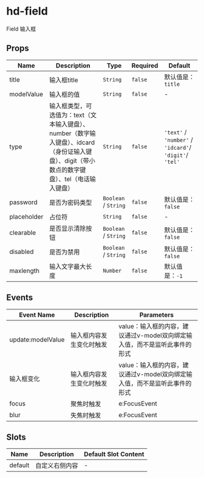 # hd-field

Field 输入框

## Props

<!-- @vuese:hd-field:props:start -->
|Name|Description|Type|Required|Default|
|---|---|---|---|---|
|title|输入框title|`String`|`false`|默认值是：`title`|
|modelValue|输入框的值|`String`|`false`|-|
|type|输入框类型，可选值为：text（文本输入键盘）、number（数字输入键盘）、idcard（身份证输入键盘）、digit（带小数点的数字键盘）、tel（电话输入键盘）|`String`|`false`|`'text'` / `'number'` / `'idcard'`/ `'digit'`/ `'tel'`|
|password|是否为密码类型|`Boolean` /  `String`|`false`|默认值是：`false`|
|placeholder|占位符|`String`|`false`|-|
|clearable|是否显示清除按钮|`Boolean` /  `String`|`false`|默认值是：`false`|
|disabled|是否为禁用|`Boolean` /  `String`|`false`|默认值是：`false`|
|maxlength|输入文字最大长度|`Number`|`false`|默认值是：`-1`|

<!-- @vuese:hd-field:props:end -->


## Events

<!-- @vuese:hd-field:events:start -->
|Event Name|Description|Parameters|
|---|---|---|
|update:modelValue|输入框内容发生变化时触发|value：输入框的内容，建议通过v-model双向绑定输入值，而不是监听此事件的形式|
|输入框变化|输入框内容发生变化时触发|value：输入框的内容，建议通过v-model双向绑定输入值，而不是监听此事件的形式|
|focus|聚焦时触发|e:FocusEvent|
|blur|失焦时触发|e:FocusEvent|

<!-- @vuese:hd-field:events:end -->


## Slots

<!-- @vuese:hd-field:slots:start -->
|Name|Description|Default Slot Content|
|---|---|---|
|default|自定义右侧内容|-|

<!-- @vuese:hd-field:slots:end -->


